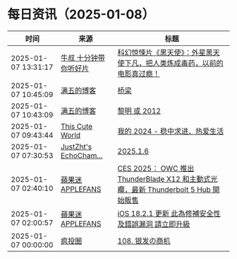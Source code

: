 ﻿# 每日资讯（2025-01-08）

|时间|来源|标题|
|---|---|---|
|2025-01-07 13:31:17|[牛叔 十分钟带你听好片](https://getpodcast.xyz/data/ximalaya/11534451.xml)|[科幻惊悚片《黑天使》：外星黑天使下凡，把人类炼成毒药，以前的电影真过瘾！](https://www.ximalaya.com/sound/791839444)|
|2025-01-07 10:45:09|[满五的博客](https://blog.aeilot.top/index.xml)|[桥梁](https://blog.aeilot.top/2025/01/07/bridge/)|
|2025-01-07 10:43:09|[满五的博客](https://blog.aeilot.top/index.xml)|[黎明 或 2012](https://blog.aeilot.top/2025/01/07/2012-twilight/)|
|2025-01-07 09:43:44|[This Cute World](https://thiscute.world/index.xml)|[我的 2024 - 稳中求进、热爱生活](https://thiscute.world/posts/2024-summary/?utm_source=atom_feed)|
|2025-01-07 07:30:53|[JustZht's EchoCham...](https://www.justzht.com/rss/)|[2025.1.6](https://www.justzht.com/2025-1-6/)|
|2025-01-07 02:40:10|[蘋果迷 APPLEFANS](https://applefans.today/feed/)|[CES 2025： OWC 推出 ThunderBlade X12 和主動式光纜，最新 Thunderbolt 5 Hub 開始販售](https://applefans.today/2025-01-ces2025-owc-thunderblade-x12-news/)|
|2025-01-07 02:00:57|[蘋果迷 APPLEFANS](https://applefans.today/feed/)|[iOS 18.2.1 更新 此為修補安全性及錯誤漏洞 請立即升級](https://applefans.today/ios-18-2-1/)|
|2025-01-07 00:00:00|[疯投圈](https://crazy.capital/feed)|[108. 银发の商机](https://crazy.capital/108)|
